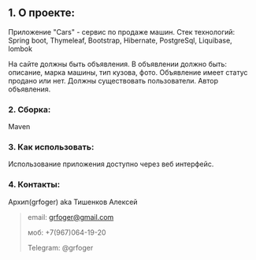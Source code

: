 ## 1. О проекте:
Приложение "Cars" - сервис по продаже машин.
Стек технологий: Spring boot, Thymeleaf, Bootstrap, Hibernate, PostgreSql, Liquibase, lombok

На сайте должны быть объявления. В объявлении должно быть: описание, марка машины, тип кузова, фото.
Объявление имеет статус продано или нет.
Должны существовать пользователи. Автор объявления.

### 2. Сборка:
Maven

### 3. Как использовать:
Использование приложения доступно через веб интерфейс.

### 4. Контакты:
Архип(grfoger) aka Тишенков Алексей
>email: grfoger@gmail.com
>
>моб: +7(967)064-19-20
>
>Telegram: @grfoger